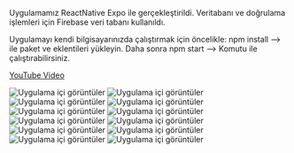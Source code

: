 Uygulamamız ReactNative Expo ile gerçekleştirildi. Veritabanı ve doğrulama işlemleri için Firebase veri tabanı kullanıldı.

Uygulamayı kendi bilgisayarınızda çalıştırmak için öncelikle: npm install --> ile paket ve eklentileri yükleyin. Daha sonra
                                                              npm start --> Komutu ile çalıştırabilirsiniz.

[YouTube Video](https://www.youtube.com/watch?v=O8AjIGyTJOM)



![Uygulama içi görüntüler](https://github.com/Burakduran1/Restaurant_Menu/blob/main/App_Photos/Ekran%20g%C3%B6r%C3%BCnt%C3%BCs%C3%BC%202024-06-08%20152340.png)
![Uygulama içi görüntüler](https://github.com/Burakduran1/Restaurant_Menu/blob/main/App_Photos/Ekran%20g%C3%B6r%C3%BCnt%C3%BCs%C3%BC%202024-06-08%20152404.png)
![Uygulama içi görüntüler](https://github.com/Burakduran1/Restaurant_Menu/blob/main/App_Photos/Ekran%20g%C3%B6r%C3%BCnt%C3%BCs%C3%BC%202024-06-08%20152441.png)
![Uygulama içi görüntüler](https://github.com/Burakduran1/Restaurant_Menu/blob/main/App_Photos/Ekran%20g%C3%B6r%C3%BCnt%C3%BCs%C3%BC%202024-06-08%20152453.png)
![Uygulama içi görüntüler](https://github.com/Burakduran1/Restaurant_Menu/blob/main/App_Photos/Ekran%20g%C3%B6r%C3%BCnt%C3%BCs%C3%BC%202024-06-08%20152502.png)
![Uygulama içi görüntüler](https://github.com/Burakduran1/Restaurant_Menu/blob/main/App_Photos/Ekran%20g%C3%B6r%C3%BCnt%C3%BCs%C3%BC%202024-06-08%20152509.png)
![Uygulama içi görüntüler](https://github.com/Burakduran1/Restaurant_Menu/blob/main/App_Photos/Ekran%20g%C3%B6r%C3%BCnt%C3%BCs%C3%BC%202024-06-08%20152517.png)
![Uygulama içi görüntüler](https://github.com/Burakduran1/Restaurant_Menu/blob/main/App_Photos/Ekran%20g%C3%B6r%C3%BCnt%C3%BCs%C3%BC%202024-06-08%20152531.png)
![Uygulama içi görüntüler](https://github.com/Burakduran1/Restaurant_Menu/blob/main/App_Photos/Ekran%20g%C3%B6r%C3%BCnt%C3%BCs%C3%BC%202024-06-08%20152540.png)
![Uygulama içi görüntüler](https://github.com/Burakduran1/Restaurant_Menu/blob/main/App_Photos/Ekran%20g%C3%B6r%C3%BCnt%C3%BCs%C3%BC%202024-06-08%20152552.png)
![Uygulama içi görüntüler](https://github.com/Burakduran1/Restaurant_Menu/blob/main/App_Photos/Ekran%20g%C3%B6r%C3%BCnt%C3%BCs%C3%BC%202024-06-08%20152609.png)
![Uygulama içi görüntüler](https://github.com/Burakduran1/Restaurant_Menu/blob/main/App_Photos/Ekran%20g%C3%B6r%C3%BCnt%C3%BCs%C3%BC%202024-06-08%20152634.png)
